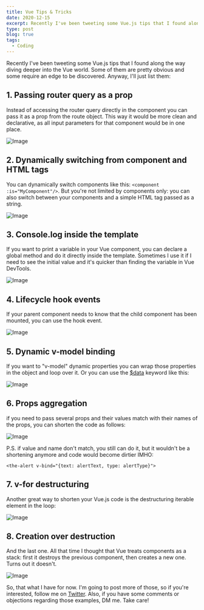 ```yaml
---
title: Vue Tips & Tricks
date: 2020-12-15
excerpt: Recently I've been tweeting some Vue.js tips that I found along the way diving deeper into the Vue world...
type: post
blog: true
tags:
  - Coding
---
```


Recently I've been tweeting some Vue.js tips that I found along the way diving deeper into the Vue world. Some of them are pretty obvious and some require an edge to be discovered. Anyway, I'll just list them:

## 1. Passing router query as a prop

Instead of accessing the router query directly in the component you can pass it as a prop from the route object. This way it would be more clean and declarative, as all input parameters for that component would be in one place.

![Image](https://pbs.twimg.com/media/EnM5NGuW8AQSH2A?format=jpg&name=large)

## 2. Dynamically switching from component and HTML tags

You can dynamically switch components like this: `<component :is="MyComponent"/>`. But you're not limited by components only: you can also switch between your components and a simple HTML tag passed as a string.

![Image](https://pbs.twimg.com/media/EnM4KWhXcAIkPVR?format=jpg&name=large)

## 3. Console.log inside the template

If you want to print a variable in your Vue component, you can declare a global method and do it directly inside the template. Sometimes I use it if I need to see the initial value and it's quicker than finding the variable in Vue DevTools.

![Image](https://pbs.twimg.com/media/EncuWnyXUAIeV8_?format=jpg&name=medium)

## 4. Lifecycle hook events

If your parent component needs to know that the child component has been mounted, you can use the hook event.

![Image](https://pbs.twimg.com/media/Enslw_XXMAkl13R?format=jpg&name=large)

## 5. Dynamic v-model binding

If you want to "v-model" dynamic properties you can wrap those properties in the object and loop over it. Or you can use the [\$data](https://twitter.com/search?q=%24data&src=cashtag_click) keyword like this:

![Image](https://pbs.twimg.com/media/En1d8SHWEAAmj3Y?format=jpg&name=medium)

## 6. Props aggregation

if you need to pass several props and their values match with their names of the props, you can shorten the code as follows:

![Image](https://pbs.twimg.com/media/Eo40wTYXEAUrybu?format=jpg&name=medium)

P.S. if value and name don't match, you still can do it, but it wouldn't be a shortening anymore and code would become dirtier IMHO:

    <the-alert v-bind="{text: alertText, type: alertType}">

## 7. v-for destructuring

Another great way to shorten your Vue.js code is the destructuring iterable element in the loop:

![Image](https://pbs.twimg.com/media/Eo-7lWRXUAE8qHX?format=jpg&name=medium)

## 8. Creation over destruction

And the last one. All that time I thought that Vue treats components as a stack: first it destroys the previous component, then creates a new one. Turns out it doesn't.

![Image](https://pbs.twimg.com/media/EnM75F9WMAIock1?format=jpg&name=large)

So, that what I have for now. I'm going to post more of those, so if you're interested, follow me on [Twitter](https://twitter.com/david_go__). Also, if you have some comments or objections regarding those examples, DM me. Take care!
